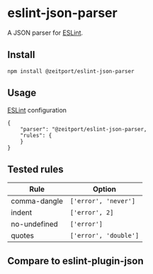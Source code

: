 # eslint-json-parser
A JSON parser for [ESLint].

## Install

```
npm install @zeitport/eslint-json-parser
```

## Usage

[ESLint] configuration
```
{
    "parser": "@zeitport/eslint-json-parser,
    "rules": {
    }
}
```


## Tested rules

| Rule              | Option                            |
| ---               | ---                               |
| comma-dangle      | `['error', 'never']`              |
| indent            | `['error', 2]`                    |
| no-undefined      | `['error']`                       |
| quotes            | `['error', 'double']`             |


[ESLint]: https://eslint.org/


## Compare to eslint-plugin-json
